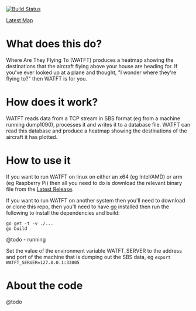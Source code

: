 [![Build Status](https://travis-ci.org/andrewl/wherearetheyflyingto.svg?branch=master)](https://travis-ci.org/andrewl/wherearetheyflyingto) 

[Latest Map](https://andrewl.github.io/wherearetheyflyingto/)

What does this do?
==================

Where Are They Flying To (WATFT) produces a heatmap showing the destinations that the aircraft flying above your house are heading for. If you've ever looked up at a plane and thought, "I wonder where they're flying to?" then WATFT is for you.

How does it work?
=================

WATFT reads data from a TCP stream in SBS format (eg from a machine running dump1090), processes it and writes it to a database file. WATFT can read this database and produce a heatmap showing the destinations of the aircraft it has plotted.

How to use it
=============

If you want to run WATFT on linux on either an x64 (eg Intel/AMD) or arm (eg Raspberry Pi) then all you need to do is download the relevant binary file from the [Latest Release](https://github.com/andrewl/wherearetheyflyingto/releases/latest).

If you want to run WATFT on another system then you'll need to download or clone this repo, then you'll need to have [go](https://golang.org) installed then run the following to install the dependencies and build:
```
go get -t -v ./...
go build
```

@todo - running

Set the value of the environment variable WATFT_SERVER to the address and port of the machine that is dumping out the SBS data, eg
`export WATFT_SERVER=127.0.0.1:33005`

About the code
==============

@todo
